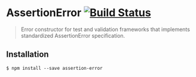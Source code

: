# AssertionError [![Build Status](https://github.com/chaijs/assertion-error/actions/workflows/nodejs.yml/badge.svg)](https://github.com/chaijs/assertion-error/actions/workflows/nodejs.yml) 

> Error constructor for test and validation frameworks that implements standardized AssertionError specification.

## Installation

```
$ npm install --save assertion-error
```
